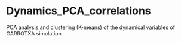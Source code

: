 # Dynamics_PCA_correlations
PCA analysis and clustering (K-means) of the dynamical variables of GARROTXA simulation
